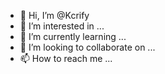 - 👋 Hi, I’m @Kcrify
- 👀 I’m interested in ...
- 🌱 I’m currently learning ...
- 💞️ I’m looking to collaborate on ...
- 📫 How to reach me ...

<!---
Kcrify/Kcrify is a ✨ special ✨ repository because its `README.md` (this file) appears on your GitHub profile.
You can click the Preview link to take a look at your changes.
--->
